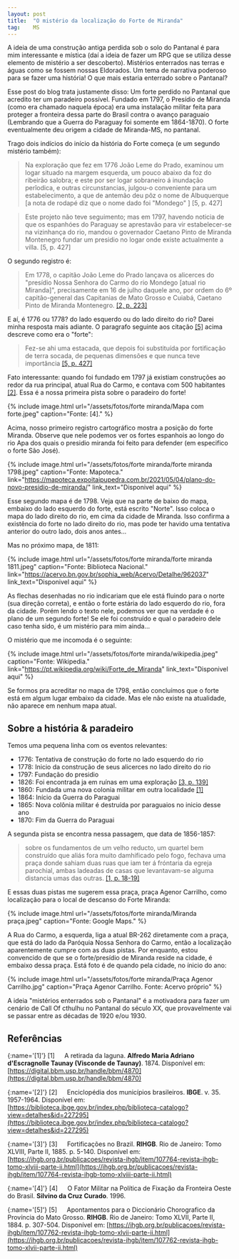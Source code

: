 ```yaml
---
layout: post
title:  "O mistério da localização do Forte de Miranda"
tag:    MS 
---
```


A ideia de uma construção antiga perdida sob o solo do Pantanal é para mim interessante e mística (daí a ideia de fazer um RPG que se utiliza desse elemento de mistério a ser descoberto). Mistérios enterrados nas terras e águas como se fossem nossas Eldorados. Um tema de narrativa poderoso para se fazer uma história! O que mais estaria enterrado sobre o Pantanal?

Esse post do blog trata justamente disso: Um forte perdido no Pantanal que acredito ter um paradeiro possível. Fundado em 1797, o Presídio de Miranda (como era chamado naquela época) era uma instalação militar feita para proteger a fronteira dessa parte do Brasil contra o avanço paraguaio (Lembrando que a Guerra do Paraguay foi somente em 1864-1870). O forte eventualmente deu origem a cidade de Miranda-MS, no pantanal.

Trago dois indícios do início da história do Forte começa (e um segundo mistério também):

> Na exploração que fez em 1776 João Leme do Prado, examinou um logar situado na margem esquerda, um pouco abaixo da foz do ribeirão salobra; e este por ser logar sobraneiro á inundação perîodica, e outras circunstancias, julgou-o conveniente para um estabelecimento, a que de antemão deu pôz o nome de Albuquerque \[a nota de rodapé diz que o nome dado foi "Mondego" \] \[5, p. 427\]

> Este projeto não teve seguimento; mas em 1797, havendo noticia de que os espanhóes do Paraguay se aprestavão para vir estabelecer-se na vizinhança do rio, mandou o governador Caetano Pinto de Miranda Montenegro fundar um presidio no logar onde existe actualmente a villa. \[5, p. 427\]

O segundo registro é:

> Em 1778, o capitão João Leme do Prado lançava os alicerces do "presídio Nossa Senhora do Carmo do rio Mondego \[atual rio Miranda\]", precisamente em 16 de julho daquele ano, por ordem do 6º capitão-general das Capitanias de Mato Grosso e Cuiabá, Caetano Pinto de Miranda Montenegro. [[2, p. 223]](#[2])

E aí, é 1776 ou 1778? do lado esquerdo ou do lado direito do rio? Darei minha resposta mais adiante. O paragrafo seguinte aos citação [[5]](#[5]) acima descreve como era o "forte":

> Fez-se ahi uma estacada, que depois foi substituída por fortificação de terra socada, de pequenas dimensões e que nunca teve importância [[5, p. 427]](#[5])

Fato interessante: quando foi fundado em 1797 já existiam construções ao redor da rua principal, atual Rua do Carmo, e contava com 500 habitantes [[2]](#[2]). Essa é a nossa primeira pista sobre o paradeiro do forte!

{%
    include image.html
    url="/assets/fotos/forte miranda/Mapa com forte.jpeg"
    caption="Fonte: [4]."
%}

Acima, nosso primeiro registro cartográfico mostra a posição do forte Miranda. Observe que nele podemos ver os fortes espanhois ao longo do rio Apa dos quais o presidio miranda foi feito para defender (em especifico o forte São José).

{%
    include image.html
    url="/assets/fotos/forte miranda/forte miranda 1798.jpeg" caption="Fonte: Mapoteca."
    link="https://mapoteca.expoitaipupedra.com.br/2021/05/04/plano-do-novo-presidio-de-miranda/"
    link_text="Disponivel aqui"
%}

Esse segundo mapa é de 1798. Veja que na parte de baixo do mapa, embaixo do lado esquerdo do forte, está escrito "Norte". Isso coloca o mapa do lado direito do rio, em cima da cidade de Miranda. Isso confirma a existência do forte no lado direito do rio, mas pode ter havido uma tentativa anterior do outro lado, dois anos antes...

Mas no próximo mapa, de 1811:

{%
    include image.html
    url="/assets/fotos/forte miranda/forte miranda 1811.jpeg"
    caption="Fonte: Biblioteca Nacional."
    link="https://acervo.bn.gov.br/sophia_web/Acervo/Detalhe/962037"
    link_text="Disponivel aqui"
%}

As flechas desenhadas no rio indicariam que ele está fluindo para o norte (sua direção correta), e então o forte estária do lado esquerdo do rio, fora da cidade. Porém lendo o texto nele, podemos ver que na verdade é o plano de um segundo forte! Se ele foi construído e qual o paradeiro dele caso tenha sido, é um mistério para mim ainda...

O mistério que me incomoda é o seguinte:

{%
    include image.html
    url="/assets/fotos/forte miranda/wikipedia.jpeg"
    caption="Fonte: Wikipedia."
    link="https://pt.wikipedia.org/wiki/Forte_de_Miranda"
    link_text="Disponivel aqui"
%}

Se formos pra acreditar no mapa de 1798, então concluímos que o forte está em algum lugar embaixo da cidade. Mas ele não existe na atualidade, não aparece em nenhum mapa atual.

## Sobre a história & paradeiro

Temos uma pequena linha com os eventos relevantes:

- 1776: Tentativa de construção do forte no lado esquerdo do rio
- 1778: Inicio da construção de seus alicerces no lado direito do rio
- 1797: Fundação do presidio
- 1826: Foi encontrada ja em ruínas em uma exploração [[3, p. 139]](#[3])
- 1860: Fundada uma nova colonia militar em outra localidade [[1]](#[1])
- 1864: Início da Guerra do Paraguai
- 1865: Nova colônia militar é destruída por paraguaios no inicio desse ano
- 1870: Fim da Guerra do Paraguai

A segunda pista se encontra nessa passagem, que data de 1856-1857:

> sobre os fundamentos de um velho reducto, um quartel bem construído que aliás fora muito damhificado pelo fogo, fechava uma praça donde sahiam duas ruas que iam ter á fróntaria da egreja parochial, ambas ladeadas de casas que levantavam-se alguma distancia umas das outras. [[1, p. 18-19]](#[1])

E essas duas pistas me sugerem essa praça, praça Agenor Carrilho, como localização para o local de descanso do Forte Miranda:

{%
    include image.html
    url="/assets/fotos/forte miranda/Miranda praça.jpeg"
    caption="Fonte: Google Maps."
%}

A Rua do Carmo, a esquerda, liga a atual BR-262 diretamente com a praça, que está do lado da Paróquia Nossa Senhora do Carmo, então a localização aparentemente cumpre com as duas pistas. Por enquanto, estou convencido de que se o forte/presídio de Miranda reside na cidade, é embaixo dessa praça. Está foto é de quando pela cidade, no ínicio do ano:

{%
    include image.html
    url="/assets/fotos/forte miranda/Praça Agenor Carrilho.jpg"
    caption="Praça Agenor Carrilho. Fonte: Acervo próprio"
%}

A ideia "mistérios enterrados sob o Pantanal" é a motivadora para fazer um cenário de Call Of cthulhu no Pantanal do século XX, que provavelmente vai se passar entre as décadas de 1920 e/ou 1930.

## Referências

[](){:name='[1]'} \[1\] &emsp; A retirada da laguna. **Alfredo Maria Adriano d'Escragnolle Taunay (Visconde de Taunay)**. 1874. Disponível em: [https://digital.bbm.usp.br/handle/bbm/4870](https://digital.bbm.usp.br/handle/bbm/4870)

[](){:name='[2]'} \[2\] &emsp; Enciclopédia dos municípios brasileiros. **IBGE**. v. 35. 1957-1964. Disponível em: [https://biblioteca.ibge.gov.br/index.php/biblioteca-catalogo?view=detalhes&id=227295](https://biblioteca.ibge.gov.br/index.php/biblioteca-catalogo?view=detalhes&id=227295)

[](){:name='[3]'} \[3\] &emsp; Fortificações no Brazil. **RIHGB**. Rio de Janeiro: Tomo XLVIII, Parte II, 1885. p. 5-140. Disponível em: [https://ihgb.org.br/publicacoes/revista-ihgb/item/107764-revista-ihgb-tomo-xlviii-parte-ii.html](https://ihgb.org.br/publicacoes/revista-ihgb/item/107764-revista-ihgb-tomo-xlviii-parte-ii.html)

[](){:name='[4]'} \[4\] &emsp; O Fator Militar na Política de Fixação da Fronteira Oeste do Brasil. **Silvino da Cruz Curado**. 1996.

[](){:name='[5]'} \[5\] &emsp; Apontamentos para o Diccionário Chorografico da Província do Mato Grosso. **RIHGB**. Rio de Janeiro: Tomo XLVII, Parte II, 1884. p. 307-504. Disponível em: [https://ihgb.org.br/publicacoes/revista-ihgb/item/107762-revista-ihgb-tomo-xlvii-parte-ii.html](https://ihgb.org.br/publicacoes/revista-ihgb/item/107762-revista-ihgb-tomo-xlvii-parte-ii.html)